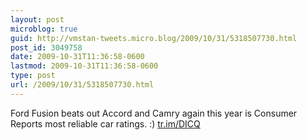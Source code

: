 ```yaml
---
layout: post
microblog: true
guid: http://vmstan-tweets.micro.blog/2009/10/31/5318507730.html
post_id: 3049758
date: 2009-10-31T11:36:58-0600
lastmod: 2009-10-31T11:36:58-0600
type: post
url: /2009/10/31/5318507730.html
---
```

Ford Fusion beats out Accord and Camry again this year is Consumer Reports most reliable car ratings. :) [tr.im/DICQ](http://tr.im/DICQ)
